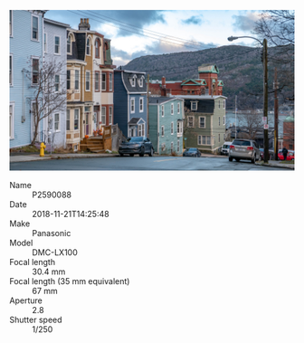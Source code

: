 [![P2590088](/photos/hd/P2590088.jpg)](/photos/full/P2590088.jpg?raw=true)

<dl>
  <dt>Name</dt>
  <dd>P2590088</dd>
  <dt>Date</dt>
  <dd>2018-11-21T14:25:48</dd>
  <dt>Make</dt>
  <dd>Panasonic</dd>
  <dt>Model</dt>
  <dd>DMC-LX100</dd>
  <dt>Focal length</dt>
  <dd>30.4 mm</dd>
  <dt>Focal length (35 mm equivalent)</dt>
  <dd>67 mm</dd>
  <dt>Aperture</dt>
  <dd>2.8</dd>
  <dt>Shutter speed</dt>
  <dd>1/250</dd>
</dl>
